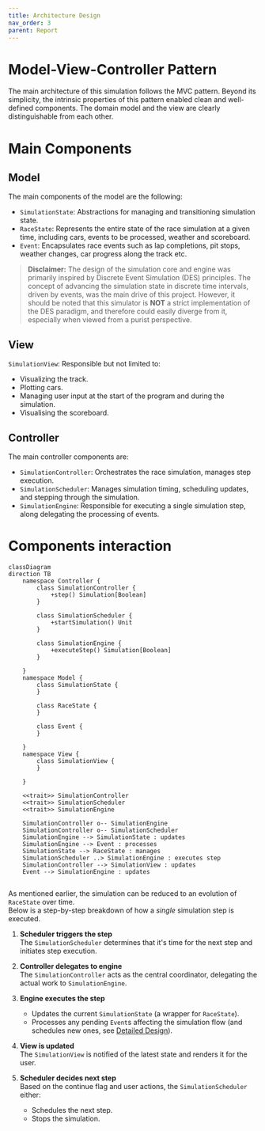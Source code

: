 ```yaml
---
title: Architecture Design
nav_order: 3
parent: Report
---
```


# Model-View-Controller Pattern

The main architecture of this simulation follows the MVC pattern. Beyond its simplicity, the intrinsic properties of
this pattern enabled clean and well-defined components. The domain model and the view are clearly distinguishable from
each other.

# Main Components

## Model

The main components of the model are the following:

- `SimulationState`: Abstractions for managing and transitioning simulation state.
- `RaceState`: Represents the entire state of the race simulation at a given time, including cars, events to be
  processed, weather and scoreboard.
- `Event`: Encapsulates race events such as lap completions, pit stops, weather changes, car progress along the track
  etc.

> **Disclaimer:** The design of the simulation core and engine was primarily inspired by Discrete Event Simulation (DES)
> principles.
> The concept of advancing the simulation state in discrete time intervals, driven by events, was the main drive of this
> project.
> However, it should be noted that this simulator is **NOT** a strict implementation of the DES paradigm,
> and therefore could easily diverge from it, especially when viewed from a purist perspective.

## View

`SimulationView`: Responsible but not limited to:
  - Visualizing the track.
  - Plotting cars.
  - Managing user input at the start of the program and during the simulation.
  - Visualising the scoreboard.

## Controller

The main controller components are:

- `SimulationController`: Orchestrates the race simulation, manages step execution.
- `SimulationScheduler`: Manages simulation timing, scheduling updates, and stepping through the simulation.
- `SimulationEngine`: Responsible for executing a single simulation step, along delegating the processing of events.

# Components interaction

```mermaid
classDiagram
direction TB
	namespace Controller {
        class SimulationController {
	        +step() Simulation[Boolean]
        }

        class SimulationScheduler {
	        +startSimulation() Unit
        }

        class SimulationEngine {
	        +executeStep() Simulation[Boolean]
        }

	}
	namespace Model {
        class SimulationState {
        }

        class RaceState {
        }

        class Event {
        }

	}
	namespace View {
        class SimulationView {
        }

	}

	<<trait>> SimulationController
	<<trait>> SimulationScheduler
	<<trait>> SimulationEngine

    SimulationController o-- SimulationEngine
    SimulationController o-- SimulationScheduler
    SimulationEngine --> SimulationState : updates
    SimulationEngine --> Event : processes
    SimulationState --> RaceState : manages
    SimulationScheduler ..> SimulationEngine : executes step
    SimulationController --> SimulationView : updates
    Event --> SimulationEngine : updates


```

As mentioned earlier, the simulation can be reduced to an evolution of `RaceState` over time.  
Below is a step-by-step breakdown of how a *single* simulation step is executed.

1. **Scheduler triggers the step**  
   The `SimulationScheduler` determines that it's time for the next step and initiates step execution.


2. **Controller delegates to engine**  
   The `SimulationController` acts as the central coordinator, delegating the actual work to `SimulationEngine`.


3. **Engine executes the step**

    - Updates the current `SimulationState` (a wrapper for `RaceState`).
    - Processes any pending `Event`s affecting the simulation flow (and schedules new ones, see [Detailed Design](../4_detailed_design/detailed_design.md)).

4. **View is updated**  
   The `SimulationView` is notified of the latest state and renders it for the user.


5. **Scheduler decides next step**  
   Based on the continue flag and user actions, the `SimulationScheduler` either:
   - Schedules the next step.
   - Stops the simulation.
